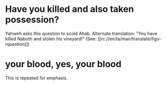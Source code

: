 # Have you killed and also taken possession?

Yahweh asks this question to scold Ahab. Alternate translation: "You have killed Naboth and stolen his vineyard!" (See: [[rc://en/ta/man/translate/figs-rquestion]])

# your blood, yes, your blood

This is repeated for emphasis.

